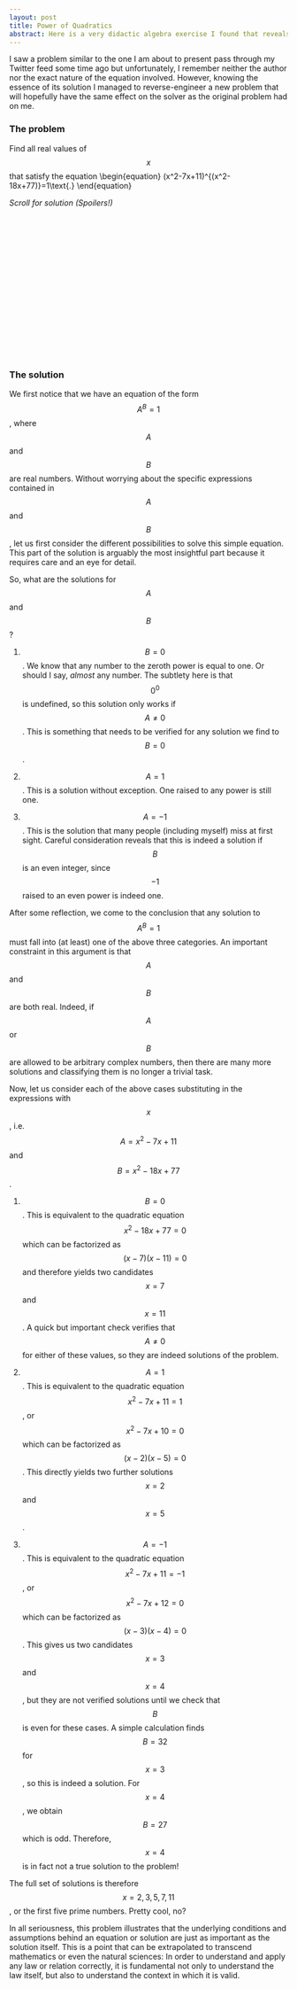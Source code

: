 ```yaml
---
layout: post
title: Power of Quadratics
abstract: Here is a very didactic algebra exercise I found that reveals a very instructive solution. I encourage you to take the time to explore and analyze the solutions carefully, because I feel like there is a meaningful lesson to be learnt here about the importance of context, background and exploration.
---
```


I saw a problem similar to the one I am about to present pass through my Twitter feed some time ago but unfortunately, I remember neither the author nor the exact nature of the equation involved. However, knowing the essence of its solution I managed to reverse-engineer a new problem that will hopefully have the same effect on the solver as the original problem had on me.

### The problem

Find all real values of $$x$$ that satisfy the equation
\begin{equation}
    (x^2-7x+11)^{(x^2-18x+77)}=1\text{.}
\end{equation}

*Scroll for solution (Spoilers!)*

<br><br><br><br><br><br><br><br><br><br><br><br><br><br><br>

### The solution

We first notice that we have an equation of the form $$A^B=1$$, where $$A$$ and $$B$$ are real numbers. Without worrying about the specific expressions contained in $$A$$ and $$B$$, let us first consider the different possibilities to solve this simple equation. This part of the solution is arguably the most insightful part because it requires care and an eye for detail.

So, what are the solutions for $$A$$ and $$B$$ ? 

1. $$B=0$$. We know that any number to the zeroth power is equal to one. Or should I say, *almost* any number. The subtlety here is that $$0^0$$ is undefined, so this solution only works if $$A\neq 0$$. This is something that needs to be verified for any solution we find to $$B=0$$.

2. $$A=1$$. This is a solution without exception. One raised to any power is still one.

3. $$A=-1$$. This is the solution that many people (including myself) miss at first sight. Careful consideration reveals that this is indeed a solution if $$B$$ is an even integer, since $$-1$$ raised to an even power is indeed one.

After some reflection, we come to the conclusion that any solution to $$A^B=1$$ must fall into (at least) one of the above three categories. An important constraint in this argument is that $$A$$ and $$B$$ are both real. Indeed, if $$A$$ or $$B$$ are allowed to be arbitrary complex numbers, then there are many more solutions and classifying them is no longer a trivial task.

Now, let us consider each of the above cases substituting in the expressions with $$x$$, i.e. $$A=x^2-7x+11$$ and $$B=x^2-18x+77$$.

1. $$B=0$$. This is equivalent to the quadratic equation $$x^2-18x+77=0$$ which can be factorized as $$(x-7)(x-11)=0$$ and therefore yields two candidates $$x=7$$ and $$x=11$$. A quick but important check verifies that $$A\neq 0$$ for either of these values, so they are indeed solutions of the problem.

2. $$A=1$$. This is equivalent to the quadratic equation $$x^2-7x+11=1$$, or $$x^2-7x+10=0$$ which can be factorized as $$(x-2)(x-5)=0$$. This directly yields two further solutions $$x=2$$ and $$x=5$$.

3. $$A=-1$$. This is equivalent to the quadratic equation $$x^2-7x+11=-1$$, or $$x^2-7x+12=0$$ which can be factorized as $$(x-3)(x-4)=0$$. This gives us two candidates $$x=3$$ and $$x=4$$, but they are not verified solutions until we check that $$B$$ is even for these cases. A simple calculation finds $$B=32$$ for $$x=3$$, so this is indeed a solution. For $$x=4$$, we obtain $$B=27$$ which is odd. Therefore, $$x=4$$ is in fact not a true solution to the problem! 

The full set of solutions is therefore $$x=2,3,5,7,11$$, or the first five prime numbers. Pretty cool, no?

In all seriousness, this problem illustrates that the underlying conditions and assumptions behind an equation or solution are just as important as the solution itself. This is a point that can be extrapolated to transcend mathematics or even the natural sciences: In order to understand and apply any law or relation correctly, it is fundamental not only to understand the law itself, but also to understand the context in which it is valid.